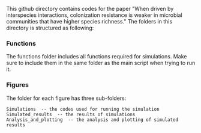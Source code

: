 This github directory contains codes for the paper "When driven by interspecies interactions, colonization resistance is weaker in microbial communities that have higher species richness." The folders in this directory is structured as following: 


###  Functions

The functions folder includes all functions required for simulations. Make sure to include them in the same folder as the main script when trying to run it. 

### Figures

The folder for each figure has three sub-folders:

```
Simulations  -- the codes used for running the simulation
Simulated_results  -- the results of simulations
Analysis_and_plotting  -- the analysis and plotting of simulated results
```



